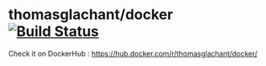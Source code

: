 # thomasglachant/docker [![Build Status](https://travis-ci.org/thomasglachant/docker-php.svg?branch=master)](https://travis-ci.org/thomasglachant/docker)

Check it on DockerHub : https://hub.docker.com/r/thomasglachant/docker/
